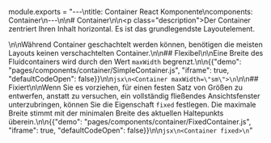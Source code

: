 module.exports = "---\ntitle: Container React Komponente\ncomponents: Container\n---\n\n# Container\n\n<p class=\"description\">Der Container zentriert Ihren Inhalt horizontal. Es ist das grundlegendste Layoutelement.</p>\n\nWährend Container geschachtelt werden können, benötigen die meisten Layouts keinen verschachtelten Container.\n\n## Flexibel\n\nEine Breite des Fluidcontainers wird durch den Wert `maxWidth` begrenzt.\n\n{{\"demo\": \"pages/components/container/SimpleContainer.js\", \"iframe\": true, \"defaultCodeOpen\": false}}\n\n```jsx\n<Container maxWidth=\"sm\">\n```\n\n## Fixiert\n\nWenn Sie es vorziehen, für einen festen Satz von Größen zu entwerfen, anstatt zu versuchen, ein vollständig fließendes Ansichtsfenster unterzubringen, können Sie die Eigenschaft `fixed` festlegen. Die maximale Breite stimmt mit der minimalen Breite des aktuellen Haltepunkts überein.\n\n{{\"demo\": \"pages/components/container/FixedContainer.js\", \"iframe\": true, \"defaultCodeOpen\": false}}\n\n```jsx\n<Container fixed>\n```"